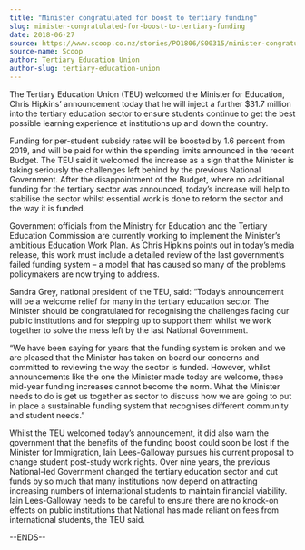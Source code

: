 ```yaml
---
title: "Minister congratulated for boost to tertiary funding"
slug: minister-congratulated-for-boost-to-tertiary-funding
date: 2018-06-27
source: https://www.scoop.co.nz/stories/PO1806/S00315/minister-congratulated-for-boost-to-tertiary-funding.htm
source-name: Scoop
author: Tertiary Education Union
author-slug: tertiary-education-union
---
```


<p>The Tertiary Education Union (TEU) welcomed the Minister
for Education, Chris Hipkins’ announcement today that he
will inject a further $31.7 million into the tertiary
education sector to ensure students continue to get the best
possible learning experience at institutions up and down the
country.</p>

<p>Funding for per-student subsidy rates will be
boosted by 1.6 percent from 2019, and will be paid for
within the spending limits announced in the recent Budget.
The TEU said it welcomed the increase as a sign that the
Minister is taking seriously the challenges left behind by
the previous National Government. After the disappointment
of the Budget, where no additional funding for the tertiary
sector was announced, today’s increase will help to
stabilise the sector whilst essential work is done to reform
the sector and the way it is funded.</p>

<p>Government officials
from the Ministry for Education and the Tertiary Education
Commission are currently working to implement the
Minister’s ambitious Education Work Plan. As Chris Hipkins
points out in today’s media release, this work must
include a detailed review of the last government’s failed
funding system – a model that has caused so many of the
problems policymakers are now trying to address.</p>

<p>Sandra
Grey, national president of the TEU, said: “Today’s
announcement will be a welcome relief for many in the
tertiary education sector. The Minister should be
congratulated for recognising the challenges facing our
public institutions and for stepping up to support them
whilst we work together to solve the mess left by the last
National Government.<p>

<p>“We have been saying for years that
the funding system is broken and we are pleased that the
Minister has taken on board our concerns and committed to
reviewing the way the sector is funded. However, whilst
announcements like the one the Minister made today are
welcome, these mid-year funding increases cannot become the
norm. What the Minister needs to do is get us together as
sector to discuss how we are going to put in place a
sustainable funding system that recognises different
community and student needs.”</p>

<p>Whilst the TEU welcomed
today’s announcement, it did also warn the government that
the benefits of the funding boost could soon be lost if the
Minister for Immigration, Iain Lees-Galloway pursues his
current proposal to change student post-study work rights.
Over nine years, the previous National-led Government
changed the tertiary education sector and cut funds by so
much that many institutions now depend on attracting
increasing numbers of international students to maintain
financial viability. Iain Lees-Galloway needs to be careful
to ensure there are no knock-on effects on public
institutions that National has made reliant on fees from
international students, the TEU
said.</p>

<p>--ENDS--<p>

